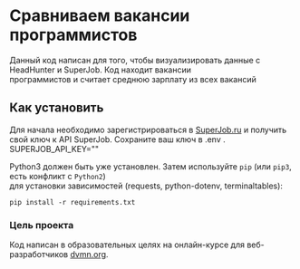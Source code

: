 # Сравниваем вакансии программистов
Данный код написан для того, чтобы визуализировать данные с HeadHunter и SuperJob. Код находит вакансии\
 программистов и считает среднюю зарплату из всех вакансий

## Как установить
Для начала необходимо зарегистрироваться в [SuperJob.ru](https://www.superjob.ru/) и получить свой ключ к API SuperJob. Сохраните ваш ключ в .env .
SUPERJOB_API_KEY=""

Python3 должен быть уже установлен. Затем используйте ```pip``` (или ```pip3```, есть конфликт с ```Python2```)\
 для установки зависимостей (requests, python-dotenv, terminaltables):
 

```pip install -r requirements.txt```

### Цель проекта
Код написан в образовательных целях на онлайн-курсе для веб-разработчиков [dvmn.org](https://dvmn.org/).